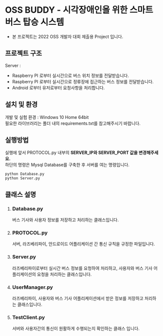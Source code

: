 
# OSS BUDDY - 시각장애인을 위한 스마트 버스 탑승 시스템 
- 본 프로젝트는 2022 OSS 개발자 대회 제출용 Project 입니다.

프로젝트 구조
-----------------------

Server :   
   * Raspberry PI 로부터 실시간으로 버스 위치 정보를 전달받습니다.
   * Raspberry PI 로부터 실시간으로 정류장에 접근하는 버스 정보를 전달받습니다.
   * Android 로부터 유저로부터 요청사항을 처리합니다.   
   

설치 및 환경   
-----------------------
개발 및 실험 환경 : Windows 10 Home 64bit   
필요한 라이브러리는 폴더 내의 requirements.txt를 참고해주시기 바랍니다.   


실행방법
-----------------------
실행에 앞서 PROTOCOL.py 내부의 **SERVER_IP와 SERVER_PORT 값을 변경해주세요.**   
하단의 명령은 Mysql Database를 구축한 후 서버를 여는 명령입니다.   

```
python Database.py
python Server.py
```

클래스 설명
-----------------------   
1. ### Database.py   
   버스 기사와 사용자 정보를 저장하고 처리하는 클래스입니다.
2. ### PROTOCOL.py   
   서버, 라즈베리파이, 안드로이드 어플리케이션 간 통신 규칙을 규정한 파일입니다.   
3. ### Server.py  
   라즈베리파이로부터 실시간 버스 정보를 요청하여 처리하고, 사용자와 버스 기사 어플리케이션의 요청을 처리하는 클래스입니다.  
4. ### UserManager.py   
   라즈베리파이, 사용자와 버스 기사 어플리케이션에서 받은 정보를 저장하고 처리하는 클래스입니다.
5. ### TestClient.py   
   서버와 사용자간의 통신이 원활하게 수행되는지 확인하는 클래스 입니다.
